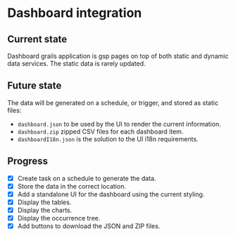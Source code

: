 # Dashboard integration

## Current state
Dashboard grails application is gsp pages on top of both static and dynamic data services. The static data is rarely updated.

## Future state
The data will be generated on a schedule, or trigger, and stored as static files:
- `dashboard.json` to be used by the UI to render the current information.
- `dashboard.zip` zipped CSV files for each dashboard item.
- `dashboardI18n.json` is the solution to the UI i18n requirements.

## Progress
- [x] Create task on a schedule to generate the data.
- [x] Store the data in the correct location.
- [x] Add a standalone UI for the dashboard using the current styling.
- [x] Display the tables.
- [x] Display the charts.
- [x] Display the occurrence tree.
- [x] Add buttons to download the JSON and ZIP files.
